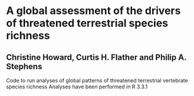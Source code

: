# A global assessment of the drivers of threatened terrestrial species richness
## Christine Howard, Curtis H. Flather and Philip A. Stephens

Code to run analyses of global patterns of threatened terrestrial vertebrate species richness 
Analyses have been performed in R 3.3.1
